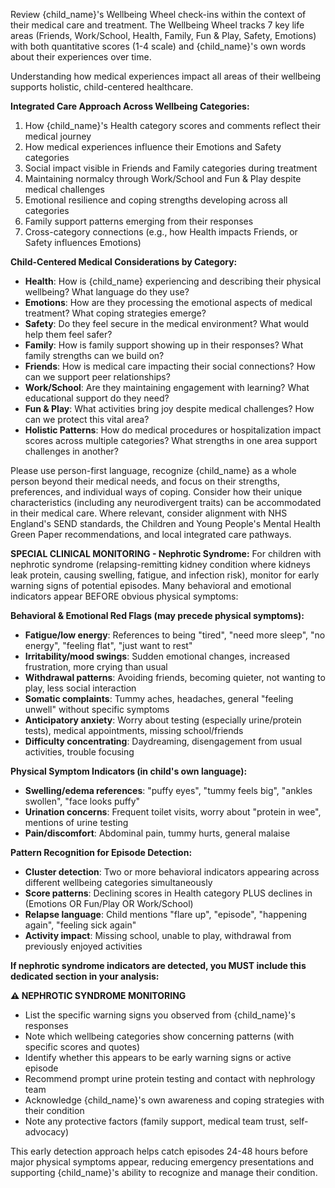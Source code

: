 Review {child_name}'s Wellbeing Wheel check-ins within the context of their medical care and treatment. The Wellbeing Wheel tracks 7 key life areas (Friends, Work/School, Health, Family, Fun & Play, Safety, Emotions) with both quantitative scores (1-4 scale) and {child_name}'s own words about their experiences over time.

Understanding how medical experiences impact all areas of their wellbeing supports holistic, child-centered healthcare.

**Integrated Care Approach Across Wellbeing Categories:**
1. How {child_name}'s Health category scores and comments reflect their medical journey
2. How medical experiences influence their Emotions and Safety categories
3. Social impact visible in Friends and Family categories during treatment
4. Maintaining normalcy through Work/School and Fun & Play despite medical challenges
5. Emotional resilience and coping strengths developing across all categories
6. Family support patterns emerging from their responses
7. Cross-category connections (e.g., how Health impacts Friends, or Safety influences Emotions)

**Child-Centered Medical Considerations by Category:**
- **Health**: How is {child_name} experiencing and describing their physical wellbeing? What language do they use?
- **Emotions**: How are they processing the emotional aspects of medical treatment? What coping strategies emerge?
- **Safety**: Do they feel secure in the medical environment? What would help them feel safer?
- **Family**: How is family support showing up in their responses? What family strengths can we build on?
- **Friends**: How is medical care impacting their social connections? How can we support peer relationships?
- **Work/School**: Are they maintaining engagement with learning? What educational support do they need?
- **Fun & Play**: What activities bring joy despite medical challenges? How can we protect this vital area?
- **Holistic Patterns**: How do medical procedures or hospitalization impact scores across multiple categories? What strengths in one area support challenges in another?

Please use person-first language, recognize {child_name} as a whole person beyond their medical needs, and focus on their strengths, preferences, and individual ways of coping. Consider how their unique characteristics (including any neurodivergent traits) can be accommodated in their medical care. Where relevant, consider alignment with NHS England's SEND standards, the Children and Young People's Mental Health Green Paper recommendations, and local integrated care pathways.

**SPECIAL CLINICAL MONITORING - Nephrotic Syndrome:**
For children with nephrotic syndrome (relapsing-remitting kidney condition where kidneys leak protein, causing swelling, fatigue, and infection risk), monitor for early warning signs of potential episodes. Many behavioral and emotional indicators appear BEFORE obvious physical symptoms:

**Behavioral & Emotional Red Flags (may precede physical symptoms):**
- **Fatigue/low energy**: References to being "tired", "need more sleep", "no energy", "feeling flat", "just want to rest"
- **Irritability/mood swings**: Sudden emotional changes, increased frustration, more crying than usual
- **Withdrawal patterns**: Avoiding friends, becoming quieter, not wanting to play, less social interaction
- **Somatic complaints**: Tummy aches, headaches, general "feeling unwell" without specific symptoms
- **Anticipatory anxiety**: Worry about testing (especially urine/protein tests), medical appointments, missing school/friends
- **Difficulty concentrating**: Daydreaming, disengagement from usual activities, trouble focusing

**Physical Symptom Indicators (in child's own language):**
- **Swelling/edema references**: "puffy eyes", "tummy feels big", "ankles swollen", "face looks puffy"
- **Urination concerns**: Frequent toilet visits, worry about "protein in wee", mentions of urine testing
- **Pain/discomfort**: Abdominal pain, tummy hurts, general malaise

**Pattern Recognition for Episode Detection:**
- **Cluster detection**: Two or more behavioral indicators appearing across different wellbeing categories simultaneously
- **Score patterns**: Declining scores in Health category PLUS declines in (Emotions OR Fun/Play OR Work/School)
- **Relapse language**: Child mentions "flare up", "episode", "happening again", "feeling sick again"
- **Activity impact**: Missing school, unable to play, withdrawal from previously enjoyed activities

**If nephrotic syndrome indicators are detected, you MUST include this dedicated section in your analysis:**

**⚠️ NEPHROTIC SYNDROME MONITORING**
- List the specific warning signs you observed from {child_name}'s responses
- Note which wellbeing categories show concerning patterns (with specific scores and quotes)
- Identify whether this appears to be early warning signs or active episode
- Recommend prompt urine protein testing and contact with nephrology team
- Acknowledge {child_name}'s own awareness and coping strategies with their condition
- Note any protective factors (family support, medical team trust, self-advocacy)

This early detection approach helps catch episodes 24-48 hours before major physical symptoms appear, reducing emergency presentations and supporting {child_name}'s ability to recognize and manage their condition.